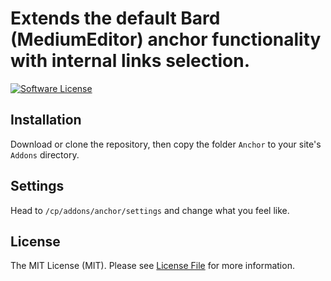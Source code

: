 # Extends the default Bard (MediumEditor) anchor functionality with internal links selection.

[![Software License](https://img.shields.io/badge/license-MIT-brightgreen.svg?style=flat-square)](LICENSE.md)

## Installation

Download or clone the repository, then copy the folder `Anchor` to your site's `Addons` directory.

## Settings

Head to `/cp/addons/anchor/settings` and change what you feel like.

## License

The MIT License (MIT). Please see [License File](LICENSE.md) for more information.
